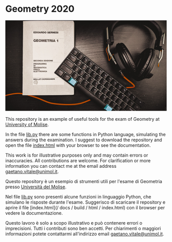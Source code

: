# Geometry 2020

![](PXL_20201211_105426045_Original.jpg)

This repository is an example of useful tools for the exam of Geometry at [University of Molise](https://www2.dipmedicina.unimol.it/ingegneria-medica/). 

In the file [lib.py](code/lib.py) there are some functions in Python language, simulating the answers during the examination. I suggest to download the repository and open the file [index.html](/docs/build/html/index.html) with your browser to see the documentation.

This work is for illustrative purposes only and may contain errors or inaccuracies. All contributions are welcome. For clarification or more information you can contact me at the email address gaetano.vitale@unimol.it.



Questo repository è un esempio di strumenti utili per l'esame di Geometria presso [Università del Molise](https://www2.dipmedicina.unimol.it/ingegneria-medica/).

Nel file [lib.py](code/lib.py) sono presenti alcune funzioni in linguaggio Python, che simulano le risposte durante l'esame. Suggerisco di scaricare il repository e aprire il file [index.html](/ docs / build / html / index.html) con il browser per vedere la documentazione.

Questo lavoro è solo a scopo illustrativo e può contenere errori o imprecisioni. Tutti i contributi sono ben accetti. Per chiarimenti o maggiori informazioni potete contattarmi all'indirizzo email gaetano.vitale@unimol.it.


